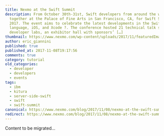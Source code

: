 ```yaml
---
title: Nexmo at the Swift Summit
description: From October 30th-31st, Swift developers from around the world came
  together at the Palace of Fine Arts in San Francisco, CA, for Swift Summit
  2017. The event aims to celebrate the latest developments in the Swift
  language, iOS, and Xcode ?. The conference hosted 21 technical talk sessions,
  developer labs, an exhibitor hall with sponsors’ […]
thumbnail: https://www.nexmo.com/wp-content/uploads/2017/11/featuredImageNexmoAtSwiftSummit.jpg
author: eric_giannini
published: true
published_at: 2017-11-08T19:17:56
comments: true
category: tutorial
old_categories:
  - developer
  - developers
  - events
tags:
  - ibm
  - kitura
  - server-side-swift
  - swift
  - swift-summit
canonical: https://www.nexmo.com/blog/2017/11/08/nexmo-at-the-swift-summit-dr
redirect: https://www.nexmo.com/blog/2017/11/08/nexmo-at-the-swift-summit-dr
---
```

Content to be migrated...